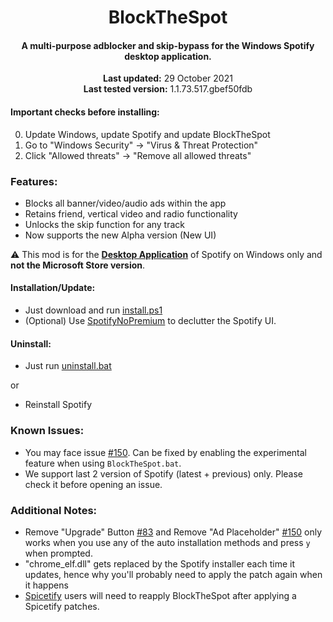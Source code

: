<center>
    <h1 align="center">BlockTheSpot</h1>
    <h4 align="center">A multi-purpose adblocker and skip-bypass for the <strong>Windows</strong> Spotify desktop application.</h4>
    <p align="center">
        <strong>Last updated:</strong> 29 October 2021<br>
        <strong>Last tested version:</strong> 1.1.73.517.gbef50fdb
    </p> 
</center>

#### Important checks before installing:
0. Update Windows, update Spotify and update BlockTheSpot
1. Go to "Windows Security" -> "Virus & Threat Protection"
2. Click "Allowed threats" -> "Remove all allowed threats"

### Features:
* Blocks all banner/video/audio ads within the app
* Retains friend, vertical video and radio functionality
* Unlocks the skip function for any track
* Now supports the new Alpha version (New UI)

:warning: This mod is for the [**Desktop Application**](https://www.spotify.com/download/windows/) of Spotify on Windows only and **not the Microsoft Store version**.

#### Installation/Update:
* Just download and run [install.ps1](https://raw.githubusercontent.com/Daksh777/BlockTheSpot/master/install.ps1) <br>
* (Optional) Use [SpotifyNoPremium](https://github.com/Daksh777/SpotifyNoPremium) to declutter the Spotify UI. 

#### Uninstall:
* Just run [uninstall.bat](https://raw.githubusercontent.com/Daksh777/BlockTheSpot/master/uninstall.bat) <br>

or <br>

* Reinstall Spotify 

### Known Issues:  
* You may face issue [#150](https://github.com/mrpond/BlockTheSpot/issues/150). Can be fixed by enabling the experimental feature when using `BlockTheSpot.bat`.    
* We support last 2 version of Spotify (latest + previous) only. Please check it before opening an issue.

### Additional Notes:  
* Remove "Upgrade" Button [#83](https://github.com/mrpond/BlockTheSpot/issues/83) and Remove "Ad Placeholder" [#150](https://github.com/mrpond/BlockTheSpot/issues/150) only works when you use any of the auto installation methods and press `y` when prompted.  
* "chrome_elf.dll" gets replaced by the Spotify installer each time it updates, hence why you'll probably need to apply the patch again when it happens
* [Spicetify](https://github.com/khanhas/spicetify-cli) users will need to reapply BlockTheSpot after applying a Spicetify patches.
